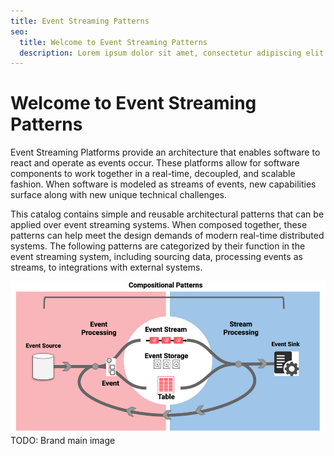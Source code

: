 ```yaml
---
title: Event Streaming Patterns
seo:
  title: Welcome to Event Streaming Patterns
  description: Lorem ipsum dolor sit amet, consectetur adipiscing elit. Donec rhoncus aliquet consequat. Morbi nec lorem eget mauris posuere consequat in vel sem. Nunc ut malesuada est, fermentum tristique velit. In in odio dui. Nunc sed iaculis mauris. Donec purus tellus, fringilla nec tempor et, tristique sit amet nulla. In pharetra ligula orci, eget mattis odio luctus eu. Praesent porttitor pretium dolor, ut facilisis tortor dignissim vitae.
---
```


# Welcome to Event Streaming Patterns

Event Streaming Platforms provide an architecture that enables software to react and operate as events occur. These platforms allow for software components to work together in a real-time, decoupled, and scalable fashion. When software is modeled as streams of events, new capabilities surface along with new unique technical challenges.

This catalog contains simple and reusable architectural patterns that can be applied over event streaming systems. When composed together, these patterns can help meet the design demands of modern real-time distributed systems. The following patterns are categorized by their function in the event streaming system, including sourcing data, processing events as streams, to integrations with external systems.

![main](img/main.png)
TODO: Brand main image
